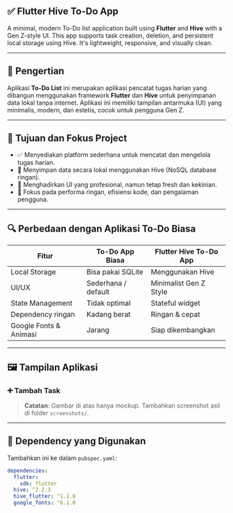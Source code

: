
## ✅ Flutter Hive To-Do App

A minimal, modern To-Do list application built using **Flutter** and **Hive** with a Gen Z-style UI. This app supports task creation, deletion, and persistent local storage using Hive. It's lightweight, responsive, and visually clean.

---

## 📌 Pengertian

Aplikasi **To-Do List** ini merupakan aplikasi pencatat tugas harian yang dibangun menggunakan framework **Flutter** dan **Hive** untuk penyimpanan data lokal tanpa internet. Aplikasi ini memiliki tampilan antarmuka (UI) yang minimalis, modern, dan estetis, cocok untuk pengguna Gen Z.

---

## 🎯 Tujuan dan Fokus Project

- ✅ Menyediakan platform sederhana untuk mencatat dan mengelola tugas harian.
- 💾 Menyimpan data secara lokal menggunakan Hive (NoSQL database ringan).
- 🎨 Menghadirkan UI yang profesional, namun tetap fresh dan kekinian.
- 🧠 Fokus pada performa ringan, efisiensi kode, dan pengalaman pengguna.

---

## 🔍 Perbedaan dengan Aplikasi To-Do Biasa

| Fitur                         | To-Do App Biasa         | Flutter Hive To-Do App |
|------------------------------|-------------------------|------------------------|
| Local Storage                | Bisa pakai SQLite       | Menggunakan Hive       |
| UI/UX                        | Sederhana / default     | Minimalist Gen Z Style |
| State Management             | Tidak optimal            | Stateful widget        |
| Dependency ringan            | Kadang berat            | Ringan & cepat         |
| Google Fonts & Animasi      | Jarang                  | Siap dikembangkan      |

---

## 🖼️ Tampilan Aplikasi

### ➕ Tambah Task

> **Catatan**: Gambar di atas hanya mockup. Tambahkan screenshot asli di folder `screenshots/`.

---

## 🧩 Dependency yang Digunakan

Tambahkan ini ke dalam `pubspec.yaml`:

```yaml
dependencies:
  flutter:
    sdk: flutter
  hive: ^2.2.3
  hive_flutter: ^1.1.0
  google_fonts: ^6.1.0
